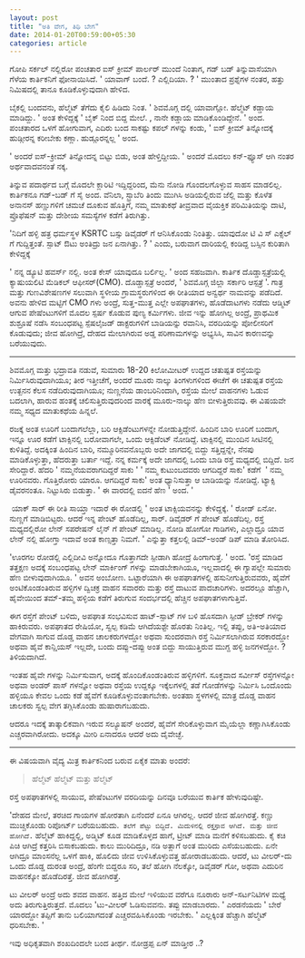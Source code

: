 ```yaml
--- 
layout: post 
title: "ಅತಿ ವೇಗ, ತಿಥಿ ಬೇಗ" 
date: 2014-01-20T00:59:00+05:30 
categories: article
---
```


ಗೋಪಿ ಸರ್ಕಲ್ ನಲ್ಲಿರೋ ಪಂಚತಾರ ಐಸ್ ಕ್ರೀಮ್ ಪಾರ್ಲರ್ ಮುಂದೆ ನಿಂತಾಗ, ಗಡ್ ಬಡ್
ತಿನ್ನುವಾಸೆಯಾಗಿ ಗೆಳೆಯ ಕಾರ್ತಿಕನಿಗೆ ಫೋನಾಯಿಸಿದೆ. ' ಯಾವಾಗ್ ಬಂದೆ. ? ಎಲ್ಲಿದಿಯಾ.
? ' ಮುಂತಾದ ಪ್ರಶ್ನೆಗಳ ನಂತರ, ಹತ್ತು ನಿಮಿಷದಲ್ಲಿ ತಾನೂ ಕೂಡಿಕೊಳ್ಳುವುದಾಗಿ
ಹೇಳಿದ. 

ಬೈಕಲ್ಲಿ ಬಂದವನು, ಹೆಲ್ಮೆಟ್ ತೆಗೆದು ಕೈಲಿ ಹಿಡಿದು ನಿಂತ. ' ಶಿವಮೊಗ್ಗ ದಲ್ಲಿ
ಯಾವಾಗ್ಲೋ. ಹೆಲ್ಮೆಟ್ ಕಡ್ಡಾಯ ಮಾಡಿದ್ದು. ' ಅಂತ ಕೇಳಿದ್ದಕ್ಕೆ ' ಬೈಕ್ ನಿಂದ ಬಿದ್ದ
ಮೇಲೆ. , ನಾನೇ ಕಡ್ಡಾಯ ಮಾಡಿಕೊಂಡಿದ್ದೇನೆ. ' ಅಂದ. 
ಪಂಚತಾರದ ಒಳಗೆ ಹೋಗುವಾಗ, ಎದಿರು ಬಂದ ಸಾಕಷ್ಟು ಕಪಲ್ ಗಳನ್ನು ಕಂಡು, ' ಐಸ್ ಕ್ರೀಮ್
ತಿನ್ನೋದಕ್ಕೆ ಹುಡ್ಗೀರನ್ನ ಕರೀಬೇಕು ಕಣ್ಲಾ. ಹುಡ್ಗೂರನ್ನಲ್ಲ ' ಅಂದ. 
<!--more-->
' ಅಂದರೆ ಐಸ್-ಕ್ರೀಮ್ ತಿನ್ನೋದನ್ನ ಬಿಟ್ಟು ಬಿಡು, ಅಂತ ಹೇಳ್ತಿದ್ದೀಯ. ' ಅಂದರೆ
ಮೊದಲು ಕನ್-ಫ್ಯೂಸ್ ಆಗಿ ನಂತರ ಅರ್ಥವಾದವನಂತೆ ನಕ್ಕ. 

ತಿನ್ನುವ ಪದಾರ್ಥದ ಬಗ್ಗೆ ಮೊದಲೇ ಕ್ಲಾರಿಟಿ ಇದ್ದಿದ್ದರಿಂದ, ಮೆನು ನೋಡಿ
ಗೊಂದಲಗೊಳ್ಳುವ ಸಾಹಸ ಮಾಡಲಿಲ್ಲ. ಕಾರ್ತಿಕನೂ ಗಡ್-ಬಡ್ ಗೆ ಸೈ ಅಂದ. ವೆನಿಲಾ,
ಸ್ಟ್ರಾಬೆರಿ ತಿಂದು ಮುಗಿಸಿ ಅಡಿಯಲ್ಲಿರುವ ಜೆಲ್ಲಿ ಮತ್ತು ಕೊಳೆತ ಅನಾನಸ್ ಹಣ್ಣುಗಳಿಗೆ
ಚಮಚೆ ದೂಕುವ ಹೊತ್ತಿಗೆ, ನಮ್ಮ ಮಾತುಕಥೆ ತೀವ್ರವಾದ ವೈಯಕ್ತಿಕ ಪರಿಮಿತಿಯನ್ನು ದಾಟಿ,
ಪ್ರೊಫೆಷನ್ ಮತ್ತು ದೇಶೀಯ ಸಮಸ್ಯೆಗಳ ಕಡೆಗೆ ತಿರುಗಿತ್ತು. 

'ನಿದಿಗೆ ಹಳ್ಳಿ ಹತ್ರ ಧರ್ಮಸ್ಥಳ KSRTC ಬಸ್ಸು ಡಿವೈಡರ್ ಗೆ ಆನಿಸಿಕೊಂಡು ನಿಂತಿತ್ತು.
ಯಾವುದೋ ಟಿ ವಿ ಸ್ ಎಕ್ಸೆಲ್ ಗೆ ಗುದ್ದಿತ್ತಂತೆ. ಸ್ಪಾಟ್ ಔಟು ಅಂತಿದ್ರು ಜನ
ಏನಾಗಿತ್ತು. ? ' ಎಂದು, ಬರುವಾಗ ದಾರಿಯಲ್ಲಿ ಕಂಡಿದ್ದ ಬಸ್ಸಿನ ಕುರಿತಾಗಿ
ಕೇಳಿದ್ದಕ್ಕೆ 

' ನನ್ನ ಡ್ಯೂಟಿ ಹವರ್ಸ್ ನಲ್ಲಿ. ಅಂತ ಕೇಸ್ ಯಾವುದೂ ಬರ್ಲಿಲ್ಲ. ' ಅಂದ ಸಹಜವಾಗಿ.
ಕಾರ್ತಿಕ ದೊಡ್ಡಾಸ್ಪತ್ರೆಯಲ್ಲಿ ಕ್ಯಾಷುಯಲಿಟಿ ಮೆಡಿಕಲ್ ಆಫೀಸರ್(CMO).
ದೊಡ್ಡಾಸ್ಪತ್ರೆ ಅಂದರೆ, ' ಶಿವಮೊಗ್ಗ ಜಿಲ್ಲಾ ಸರ್ಕಾರಿ ಆಸ್ಪತ್ರೆ '. ಗಾತ್ರ ಮತ್ತು
ಗುಣವಿಶೇಷಣಗಳ ಸಲುವಾಗಿ ಸ್ಥಳೀಯ ಗ್ರಾಮಸ್ಥರುಗಳಿಂದ ಈ ರೀತಿಯಾದ ಅನ್ವರ್ಥ ನಾಮವನ್ನು
ಪಡೆದಿದೆ. ಅವನು ಹೇಳಿದ ಮಟ್ಟಿಗೆ CMO ಗಳು ಅಂದ್ರೆ, ಸುತ್ತ-ಮುತ್ತ ಎಲ್ಲೇ ಅಪಘಾತಗಳು,
ಹೊಡೆದಾಟಗಳು ನಡೆದು ಆಡ್ಮಿಟ್ ಆಗುವ ಪೇಷೆಂಟುಗಳಿಗೆ ಮೊದಲ ಸ್ಪರ್ಷ ಕೊಡುವ ಪುಣ್ಯ
ಕರ್ಮಿಗಳು. ಜೀವ ಇನ್ನು ಹೋಗಿಲ್ಲ ಅಂದ್ರೆ, ಪ್ರಾಥಮಿಕ ಶುಶ್ರೂಷೆ ನಡೆಸಿ ಸಂಬಂಧಪಟ್ಟ
ಸ್ಪೆಷಲೈಜಡ್ ಡಾಕ್ಟರುಗಳಿಗೆ ಬಾಡಿಯನ್ನು ರವಾನಿಸಿ, ವರದಿಯನ್ನು ಪೋಲೀಸರಿಗೆ ಕೊಡುವುದು;
ಜೀವ ಹೋಗಿದ್ರೆ, ದೇಹದ ಮೇಲಾಗಿರುವ ಅಡ್ಡ ಪರಿಣಾಮಗಳನ್ನು ಅಭ್ಯಸಿಸಿ, ಸಾವಿನ ಕಾರಣವನ್ನು
ಬರೆಯುವುದು. 

---

ಶಿವಮೊಗ್ಗ ಮತ್ತು ಭದ್ರಾವತಿ ನಡುವೆ, ಸುಮಾರು 18-20 ಕಿಲೋಮೀಟರ್ ಉದ್ದದ ಚತುಷ್ಪತ
ರಸ್ತೆಯನ್ನು ನಿರ್ಮಿಸಿರುವುದಾಗಿಯೂ; ತೀರ ಇತ್ತೀಚೆಗೆ, ಅಂದರೆ ಮೂರು ನಾಲ್ಕು
ತಿಂಗಳುಗಳಿಂದ ಈಚೆಗೆ ಈ ಚತುಷ್ಪತ ರಸ್ತೆಯ ಉತ್ಖನನ ಕೆಲಸ ನಡೆದಿರುವುದಾಗಿಯೂ; ನುಣ್ಣನೆಯ
ಡಾಂಬರಿನಿಂದಾಗಿ, ರಸ್ತೆಯ ಮೇಲೆ ವಾಹನಗಳು ಓಡುವ ಬದಲಾಗಿ, ಹಾರುವ ಹಂತಕ್ಕೆ
ಚಲಿಸುತ್ತಿರುವುದರಿಂದ ವಾರಕ್ಕೆ ಮೂರು-ನಾಲ್ಕು ಹೆಣ ಬೀಳುತ್ತಿರುವವು. ಈ ವಿಷಯವೇ ನಮ್ಮ
ಸಧ್ಯದ ಮಾತುಕಥೆಯ ಹಿನ್ನಲೆ. 

ರಜಕ್ಕೆ ಅಂತ ಊರಿಗೆ ಬಂದಾಗಲೆಲ್ಲಾ, ಬರಿ ಆಕ್ಸಿಡೆಂಟುಗಳನ್ನೇ ನೋಡುತ್ತಿದ್ದೇನೆ.
ಹಿಂದಿನ ಬಾರಿ ಊರಿಗೆ ಬಂದಾಗ, ಇನ್ನೂ ಊರ ಕಡೆಗೆ ಟಾಕ್ಸಿನಲ್ಲಿ ಬರೋವಾಗಲೇ, ಒಂದು
ಆಕ್ಸಿಡೆಂಟ್ ನೋಡಿದ್ದೆ. ಟಾಕ್ಸಿನಲ್ಲಿ ಮುಂದಿನ ಸೀಟಿನಲ್ಲಿ ಕುಳಿತಿದ್ದೆ. ಅದಕ್ಕಿಂತ
ಹಿಂದಿನ ಬಾರಿ, ನಮ್ಮೂರಿನವನೊಬ್ಬರು ಅದೇ ಜಾಗದಲ್ಲಿ ಬಿದ್ದು ಸತ್ತಿದ್ದನ್ನೇ, ನೆನಪು
ಮಾಡಿಕೊಳ್ಳುತ್ತಾ, ಹೆದರುತ್ತಾ ಬರ್ತಾ ಇದ್ದೆ. ನನ್ನ ಕರ್ಮಕ್ಕೆ ಅದೇ ಜಾಗದಲ್ಲಿ ಒಂದು
ಬಾಡಿ ರಸ್ತೆ ಮಧ್ಯದಲ್ಲಿ ಬಿದ್ದಿದೆ. ಜನ ಸೇರಿದ್ದಾರೆ. ಹೆದರಿ ' ನಮ್ಮನೆಯವರಾಗದಿದ್ದರೆ
ಸಾಕು ' ' ನಮ್ಮ ಕುಟುಂಬದವರು ಆಗದಿದ್ದರೆ ಸಾಕು' ಕಡೆಗೆ  ' ನಮ್ಮ ಊರಿನವರು.
ಗೊತ್ತಿರೋರು ಯಾರೂ. ಆಗದಿದ್ದರೆ ಸಾಕು' ಅಂತ ಧ್ಯಾನಿಸುತ್ತಾ ಆ ಬಾಡಿಯನ್ನು ನೋಡಿದ್ದೆ.
ಟ್ಯಾಕ್ಸಿ ಡೈವರನಂತೂ. ನಿಟ್ಟುಸಿರು ಬಿಡುತ್ತಾ. ' ಈ ವಾರದಲ್ಲಿ ಐದನೆ ಹೆಣ ' ಅಂದ. '

 ಯಾಕ್ ಸಾರ್ ಈ ರೀತಿ ಸಾಯ್ತಾ ಇದಾರೆ ಈ ರೋಡಲ್ಲಿ ' ಅಂತ ಟಾಕ್ಸಿಯವನನ್ನು
ಕೇಳಿದ್ದಕ್ಕೆ. ' ರೋಡ್ ಏನೋ. ನುಣ್ಣಗೆ ಮಾಡಿಬಿಟ್ಟರು. ಆದರೆ ಇನ್ನ ಪೇಂಟ್ ಹೊಡೆದಿಲ್ಲ,
ಸಾರ್. ಡಿವೈಡರ್ ಗೆ ಪೇಂಟ್ ಹೊಡೆದಿಲ್ಲ. ರಸ್ತೆ ಮಧ್ಯದಲ್ಲಿರೋ ಲೇನ್ ಸಪರೇಷನ್ ಲೈನ್ ಗೆ
ಪೇಂಟ್ ಮಾಡಿಲ್ಲ. ನೋಡಿ ಹೋಗೋ ಗಾಡಿಗಳು, ಎಲ್ಲಾದ್ರೂ ಯಾವ ಲೇನ್ ನಲ್ಲಿ ಹೋಗ್ತಾ ಇದಾವೆ
ಅಂತ ಕಾಣ್ಸತ್ತಾ ನಿಮಗೆ. ' ಎನ್ನುತ್ತಾ ಕತ್ತಲಲ್ಲಿ ಡಿಮ್-ಅಂಡ್ ಡಿಪ್ ಮಾಡಿ ತೋರಿಸಿದ. 

'ಊರಗಲ ರೋಡಲ್ಲಿ ಎಲ್ಲಿದೀವಿ ಅನ್ನೋದೂ ಗೊತ್ತಾಗದೇ ಸ್ಪೀಡಾಗಿ ಹೋದ್ರೆ ಹಿಂಗಾಗುತ್ತೆ. '
ಅಂದ. 'ರಸ್ತೆ ಮಾಡಿದ ತತ್ತಕ್ಷಣ ಅದಕ್ಕೆ ಸಂಬಂಧಪಟ್ಟ ಲೇನ್ ಮಾರ್ಕಿಂಗ್ ಗಳನ್ನು
ಮಾಡಬೇಕಾಗಿಯೂ, ಇಲ್ಲವಾದಲ್ಲಿ ಈ ಗ್ಯಾಪಲ್ಲೇ ಸುಮಾರು ಹೆಣ ಬೀಳುವುದಾಗಿಯೂ. ' ಅವನ
ಅಂಬೋಣ. ಒಟ್ಟಾರೆಯಾಗಿ ಈ ಅಪಘಾತಗಳಲ್ಲಿ ಹಸುನೀಗುತ್ತಿರುವವರು, ಹೈವೆಗೆ
ಅಂಟಿಕೊಂಡಂತಿರುವ ಹಳ್ಳಿಗಳ ದ್ವಿಚಕ್ರ ವಾಹನ ಸವಾರರು ಮತ್ತು ರಸ್ತೆ ದಾಟುವ
ಪಾದಚಾರಿಗಳು. ಅದರಲ್ಲೂ ಹೆಚ್ಚಾಗಿ, ಹೈವೇಯಿಂದ ತಮ್-ತಮ್ಮ ಹಳ್ಳಿಯ ಕಡೆಗೆ ತಿರುಗುವ
ಸಂದರ್ಭದಲ್ಲಿ ಹೆಚ್ಚಿನ ಅಪಘಾತಗಳಾಗುತ್ತಿವೆ. 

ಈಗ ರಸ್ತೆಗೆ ಪೇಂಟ್ ಬಳಿದು, ಅಪಘಾತ ಸಂಭವಿಸುವ ಹಾಟ್-ಸ್ಪಾಟ್ ಗಳ ಬಳಿ ಹೊಸದಾಗಿ ಸ್ಪೀಡ್
ಬ್ರೇಕರ್ ಗಳನ್ನು ಹಾಕಿರುವರು. ಅಪಘಾತದ ರೇಷಿಯೋ, ಸ್ವಲ್ಪ ಕಡಿಮೆ ಆಗಿದೆಯಶ್ಟೇ ಹೊರತು
ನಿಂತಿಲ್ಲ. ಇಲ್ಲಿ ತಪ್ಪು, ಅತಿ-ಅತಿಯಾದ ವೇಗವಾಗಿ ಸಾಗುವ ದೊಡ್ಡ ವಾಹನ ಚಾಲಕರುಗಳದ್ದೋ
ಅಥವಾ ಸುಂದರವಾಗಿ ರಸ್ತೆ ನಿರ್ಮಿಸಲಾಗಿರುವ ಸರಕಾರದ್ದೋ ಅಥವಾ ಹೈವೆ ಕಾನ್ಷಿಯಸ್
ಇಲ್ಲದೇ, ಬಂದು ದಪ್ಪು-ದಪ್ಪು ಅಂತ ಬಿದ್ದು ಸಾಯುತ್ತಿರುವ ಮುಗ್ದ ಹಳ್ಳಿ ಜನಗಳದ್ದೋ. ?
ತಿಳಿಯದಾಗಿದೆ. 

ಇಂತಹ ಹೈವೇ ಗಳನ್ನು ನಿರ್ಮಿಸುವಾಗ, ಅದಕ್ಕೆ ಹೊಂದಿಕೊಂಡಂತಿರುವ ಹಳ್ಳಿಗಳಿಗೆ.
ಸೂಕ್ತವಾದ ಸರ್ವೀಸ್ ರಸ್ತೆಗಳನ್ನೋ ಅಥವಾ ಅಂಡರ್ ಪಾಸ್ ಗಳನ್ನೋ ಅಥವಾ ರಸ್ತೆಯ ಉದ್ದಕ್ಕೂ
ಇಕ್ಕೆಲಗಳಲ್ಲಿ ತಡೆ ಗೋಡೆಗಳನ್ನು ನಿರ್ಮಿಸಿ ಒಂದೊಂದು ಹಳ್ಳಿಯೂ ಕೇವಲ ಒಂದು ಕಡೆ
ಹೈವೆಗೆ ಕೂಡಿಕೊಳ್ಳುವಂತಾಗಬೇಕು. ಅಂತಹಾ ಸ್ಥಳಗಳಲ್ಲಿ ಮಾತ್ರ ದೊಡ್ಡ ವಾಹನ ಚಾಲಕರು
ಸ್ವಲ್ಪ ವೇಗ ತಗ್ಗಿಸಿಕೊಂಡು ಹುಷಾರಾಗಬಹುದು. 

ಆದರೂ ಇದಕ್ಕೆ ತಾತ್ಕಾಲಿಕವಾಗಿ ಇರುವ ಸಲ್ಯೂಷನ್ ಅಂದರೆ, ಹೈವೆಗೆ ಸೇರಿಕೊಳ್ಳುವಾಗ
ಮೈಯೆಲ್ಲಾ ಕಣ್ಣಾಗಿಸಿಕೊಂಡು ಎಚ್ಚರವಾಗಿರೋದು. ಅದಕ್ಕೂ ಮೀರಿ ಏನಾದರೂ ಆದರೆ ಅದು
ದೈವೇಚ್ಛೆ. 

---

ಈ ವಿಷಯವಾಗಿ ವೈದ್ಯ ಮಿತ್ರ ಕಾರ್ತಿಕನಿಂದ ಬರುವ ಏಕೈಕ ಮಾತು ಅಂದರೆ:

> ಹೆಲ್ಮೆಟ್ ಹೆಲ್ಮೆಟ್ ಮತ್ತು ಹೆಲ್ಮೆಟ್ 

ರಸ್ತೆ ಅಪಘಾತಗಳಲ್ಲಿ ಸಾಯುವ, ಪೇಷೆಂಟುಗಳ ವರದಿಯನ್ನು ದಿನವೂ ಬರೆಯುವ ಕಾರ್ತಿಕ
ಹೇಳುವುದಿಷ್ಟೇ.

'ದೇಹದ ಮೇಲೆ, ತರಚಿದ ಗಾಯಗಳ ಹೋರತಾಗಿ ಏನೆಂದರೆ ಏನೂ ಆಗಿರಲ್ಲ. ಆದರೆ ಜೀವ
ಹೋಗಿರತ್ತೆ. ಕಣ್ಣು ಮುಚ್ಚಿಕೊಂಡು ರಿಪೋರ್ಟ್ ಬರೆಯಬಹುದು.  `ತಲೆಗೆ ಪೆಟ್ಟು
ಬಿದ್ದಿದೆ. ಮಿದುಳಿನಲ್ಲಿ ರಕ್ತಸ್ರಾವ ಆಗಿದೆ. ಮತ್ತು ಜೀವ ಹೋಗಿದೆ.` ಹೆಲ್ಮೆಟ್
ಹಾಕಿದ್ದಲ್ಲಿ, ಅಡ್ಮಿಟ್ ಕೂಡ ಮಾಡಿಕೊಳ್ಳದ ಹಾಗೆ, ಟ್ರೀಟ್ ಮಾಡಿ ಮನೆಗೆ ಕಳಿಸಬಹುದು.
ಕೈ ಕಚಿ ಪಿಚಿ ಆಗಿದ್ರೆ ಕತ್ತರಿಸಿ ಬಿಸಾಕಬಹುದು. ಕಾಲು ಮುರಿದಿದ್ರೂ, ನಡಿ ಅತ್ಲಾಗೆ
ಅಂತ ಮುರಿದು ಎಸೆಯಬಹುದು. ಏನೇ ಆಗಿದ್ರೂ ಮಾಂಸನೆಲ್ಲ ಒಳಗೆ ಹಾಕಿ, ಹೊಲಿದು ಜೀವ
ಉಳಿಸಿಕೊಳ್ಳುವತ್ತ ಹೋರಾಡಬಹುದು. ಆದರೆ, ಟು ವೀಲರ್-ದು ಒಂದು ದೊಡ್ಡ ದುರಂತ ಅಂದ್ರೆ,
ಹೆಂಗೇ ಬಿದ್ದರೂ ಸರಿ, ತಲೆ ಹೋಗಿ ನೆಲಕ್ಕೋ, ಡಿವೈಡರ್ ಗೋ, ಅಥವಾ ಎದುರಿನ ವಾಹನಕ್ಕೋ
ಹೊಡೆದಿರತ್ತೆ. ಜೀವ ಹೋಗಿರತ್ತೆ. 

ಟು ವೀಲರ್ ಅಂದ್ರೆ ಅದು ಶವದ ವಾಹನ. ಹತ್ತಿದ ಮೇಲೆ ಇಳಿಯುವ ವರೆಗೂ ನೂರಾರು
ಅನ್-ಸರ್ಟನಿಟಿಗಳ ಮಧ್ಯೆ ಅದು ತಿರುಗುತ್ತಿರುತ್ತದೆ. ಮೊದಲು 'ಟು-ವೀಲರ್ ಓಡಿಸುವವನು.
ತಪ್ಪು ಮಾಡಬಾರದು. ' ಎರಡನೆಯದು ' ಬೇರೆ ಯಾರದ್ದೋ ತಪ್ಪಿಗೆ ತಾನು ಬಲಿಯಾಗದಂತೆ
ಎಚ್ಚರವಹಿಸಿಕೊಂಡು ಇರಬೇಕು. ' ಎಲ್ಲಕ್ಕಿಂತ ಹೆಚ್ಚಾಗಿ ಹೆಲ್ಮೆಟ್ ಧರಿಸಬೇಕು. ' 

ಇವು ಅಧಿಕೃತವಾಗಿ ಶಂಖದಿಂದಲೇ ಬಂದ ತೀರ್ಥ. ನೋಡ್ರಪ್ಪ ಏನ್ ಮಾಡ್ತೀರ ..?
